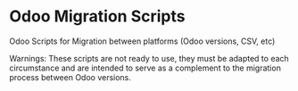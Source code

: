 # Odoo Migration Scripts
Odoo Scripts for Migration between platforms (Odoo versions, CSV, etc)

Warnings: These scripts are not ready to use, they must be adapted to each circumstance and are intended to serve as a complement to the migration process between Odoo versions.
